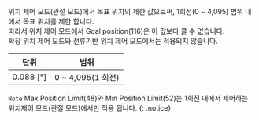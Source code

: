 위치 제어 모드(관절 모드)에서 목표 위치의 제한 값으로써, 1회전(0 ~ 4,095) 범위 내에서 목표 위치를 제한 합니다.  
따라서 위치 제어 모드에서 Goal position(116)은 이 값보다 클 수 없습니다.  
확장 위치 제어 모드와 전류기반 위치 제어 모드에서는 적용되지 않습니다.

|단위|범위|
| :---: | :---: |
|0.088 [&deg;]|0 ~ 4,095(1 회전)|

`Note` Max Position Limit(48)와 Min Position Limit(52)는 1회전 내에서 제어하는 위치제어 모드(관절 모드)에서만 적용 됩니다.
{: .notice}
